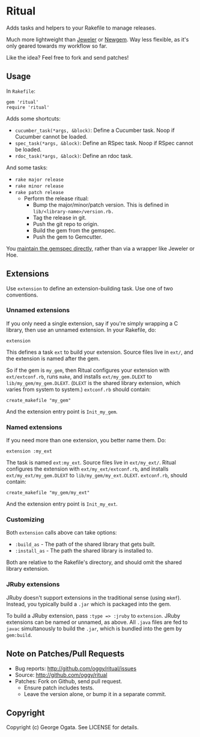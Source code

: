 # Ritual

Adds tasks and helpers to your Rakefile to manage releases.

Much more lightweight than [Jeweler][jeweler] or [Newgem][newgem]. Way less
flexible, as it's only geared towards my workflow so far.

Like the idea? Feel free to fork and send patches!

[jeweler]: http://github.com/technicalpickles/jeweler
[newgem]: http://github.com/drnic/newgem

## Usage

In `Rakefile`:

    gem 'ritual'
    require 'ritual'

Adds some shortcuts:

 * `cucumber_task(*args, &block)`: Define a Cucumber task. Noop if
   Cucumber cannot be loaded.
 * `spec_task(*args, &block)`: Define an RSpec task. Noop if RSpec
   cannot be loaded.
 * `rdoc_task(*args, &block)`: Define an rdoc task.

And some tasks:

 * `rake major release` 
 * `rake minor release` 
 * `rake patch release` 
   * Perform the release ritual:
     * Bump the major/minor/patch version. This is defined in
       `lib/<library-name>/version.rb.`
     * Tag the release in git.
     * Push the git repo to origin.
     * Build the gem from the gemspec.
     * Push the gem to Gemcutter.

You [maintain the gemspec directly][using-gemspecs-as-intended], rather than via
a wrapper like Jeweler or Hoe.

[using-gemspecs-as-intended]: http://yehudakatz.com/2010/04/02/using-gemspecs-as-intended

## Extensions

Use `extension` to define an extension-building task. Use one of two
conventions.

### Unnamed extensions

If you only need a single extension, say if you're simply wrapping a C
library, then use an unnamed extension. In your Rakefile, do:

    extension

This defines a task `ext` to build your extension. Source files live
in `ext/`, and the extension is named after the gem.

So if the gem is `my_gem`, then Ritual configures your extension with
`ext/extconf.rb`, runs `make`, and installs `ext/my_gem.DLEXT` to
`lib/my_gem/my_gem.DLEXT`. (`DLEXT` is the shared library extension,
which varies from system to system.) `extconf.rb` should contain:

    create_makefile "my_gem"

And the extension entry point is `Init_my_gem`.

### Named extensions

If you need more than one extension, you better name them. Do:

    extension :my_ext

The task is named `ext:my_ext`. Source files live in
`ext/my_ext/`. Ritual configures the extension with
`ext/my_ext/extconf.rb`, and installs `ext/my_ext/my_gem.DLEXT` to
`lib/my_gem/my_ext.DLEXT`. `extconf.rb`, should contain:

    create_makefile "my_gem/my_ext"

And the extension entry point is `Init_my_ext`.

### Customizing

Both `extension` calls above can take options:

 * `:build_as` - The path of the shared library that gets built.
 * `:install_as` - The path the shared library is installed to.

Both are relative to the Rakefile's directory, and should omit the
shared library extension.

### JRuby extensions

JRuby doesn't support extensions in the traditional sense (using
`mkmf`). Instead, you typically build a `.jar` which is packaged into
the gem.

To build a JRuby extension, pass `:type => :jruby` to
`extension`. JRuby extensions can be named or unnamed, as above. All
`.java` files are fed to `javac` simultanously to build the `.jar`,
which is bundled into the gem by `gem:build`.

## Note on Patches/Pull Requests
 
 * Bug reports: http://github.com/oggy/ritual/issues
 * Source: http://github.com/oggy/ritual
 * Patches: Fork on Github, send pull request.
   * Ensure patch includes tests.
   * Leave the version alone, or bump it in a separate commit.

## Copyright

Copyright (c) George Ogata. See LICENSE for details.
